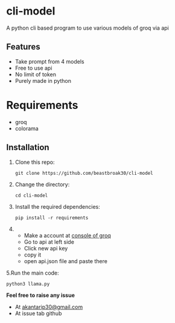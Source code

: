 # cli-model
A python cli based program to use various  models of groq via api 
## Features 
- Take prompt from 4 models
- Free to use api
- No limit of token
- Purely made in python

# **Requirements**
- groq
- colorama
  
## Installation
1. Clone this repo:
   ```shell
   git clone https://github.com/beastbroak30/cli-model
   ```
2. Change the directory:
   ```shell
   cd cli-model
   ```
3. Install the required dependencies:
   ```shell
   pip install -r requirements
   ```
4. - Make a account at [console of groq](https://console.groq.com)
   - Go to api at left side
   - Click new api key
   - copy it
   - open api.json file and paste there 

5.Run the main code:
   ```shell 
   python3 llama.py
```

**Feel free to raise any issue**
- At akantarip30@gmail.com
- At issue tab github
